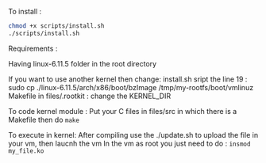 To install :
```bash
chmod +x scripts/install.sh
./scripts/install.sh
```

Requirements :

Having linux-6.11.5 folder in the root directory

If you want to use another kernel then change:
  install.sh sript the line 19 : sudo cp ./linux-6.11.5/arch/x86/boot/bzImage /tmp/my-rootfs/boot/vmlinuz
  Makefile in files/.rootkit : change the KERNEL_DIR


To code kernel module : 
 Put your C files in files/src in which there is a Makefile then do ```make```

To execute in kernel:
  After compiling use the ./update.sh to upload the file in your vm, then laucnh the vm
  In the vm as root you just need to do : ```insmod my_file.ko```
